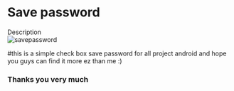 <h1>Save password</h1>

Description <br>
![savepassword](https://cloud.githubusercontent.com/assets/26370399/24578459/ef620e36-170a-11e7-9a54-eaa77fed18b6.gif)

#this is a simple check box save password for all project android and hope you guys can find it more ez than me :)<br>
<h3>Thanks you very much</h3>
